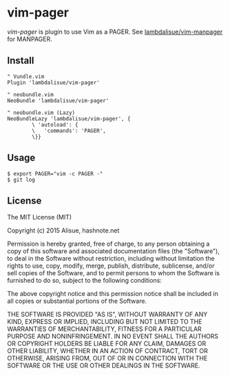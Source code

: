 vim-pager
===============================================================================
*vim-pager* is plugin to use Vim as a PAGER.
See [lambdalisue/vim-manpager](https://github.com/lambdalisue/vim-manpager) for MANPAGER.

Install
-------------------------------------------------------------------------------

```vim
" Vundle.vim
Plugin 'lambdalisue/vim-pager'

" neobundle.vim
NeoBundle 'lambdalisue/vim-pager'

" neobundle.vim (Lazy)
NeoBundleLazy 'lambdalisue/vim-pager', {
        \ 'autoload': {
        \   'commands': 'PAGER',
        \}}
```


Usage
-------------------------------------------------------------------------------

```
$ export PAGER="vim -c PAGER -"
$ git log
```


License
-------------------------------------------------------------------------------
The MIT License (MIT)

Copyright (c) 2015 Alisue, hashnote.net

Permission is hereby granted, free of charge, to any person obtaining a copy
of this software and associated documentation files (the "Software"), to deal
in the Software without restriction, including without limitation the rights
to use, copy, modify, merge, publish, distribute, sublicense, and/or sell
copies of the Software, and to permit persons to whom the Software is
furnished to do so, subject to the following conditions:

The above copyright notice and this permission notice shall be included in
all copies or substantial portions of the Software.

THE SOFTWARE IS PROVIDED "AS IS", WITHOUT WARRANTY OF ANY KIND, EXPRESS OR
IMPLIED, INCLUDING BUT NOT LIMITED TO THE WARRANTIES OF MERCHANTABILITY,
FITNESS FOR A PARTICULAR PURPOSE AND NONINFRINGEMENT. IN NO EVENT SHALL THE
AUTHORS OR COPYRIGHT HOLDERS BE LIABLE FOR ANY CLAIM, DAMAGES OR OTHER
LIABILITY, WHETHER IN AN ACTION OF CONTRACT, TORT OR OTHERWISE, ARISING FROM,
OUT OF OR IN CONNECTION WITH THE SOFTWARE OR THE USE OR OTHER DEALINGS IN
THE SOFTWARE.
